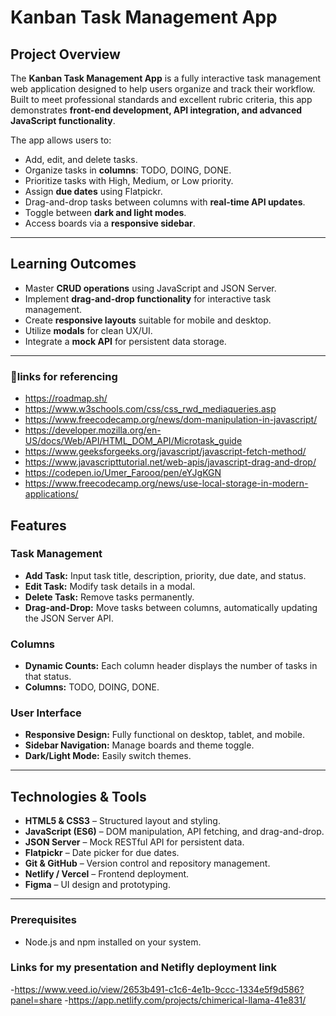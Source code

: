 # Kanban Task Management App

## Project Overview
The **Kanban Task Management App** is a fully interactive task management web application designed to help users organize and track their workflow. Built to meet professional standards and excellent rubric criteria, this app demonstrates **front-end development, API integration, and advanced JavaScript functionality**.  

The app allows users to:
- Add, edit, and delete tasks.
- Organize tasks in **columns**: TODO, DOING, DONE.
- Prioritize tasks with High, Medium, or Low priority.
- Assign **due dates** using Flatpickr.
- Drag-and-drop tasks between columns with **real-time API updates**.
- Toggle between **dark and light modes**.
- Access boards via a **responsive sidebar**.

---

## Learning Outcomes
- Master **CRUD operations** using JavaScript and JSON Server.
- Implement **drag-and-drop functionality** for interactive task management.
- Create **responsive layouts** suitable for mobile and desktop.
- Utilize **modals** for clean UX/UI.
- Integrate a **mock API** for persistent data storage.

---

### 🔗links for referencing
- https://roadmap.sh/
- https://www.w3schools.com/css/css_rwd_mediaqueries.asp
- https://www.freecodecamp.org/news/dom-manipulation-in-javascript/
- https://developer.mozilla.org/en-US/docs/Web/API/HTML_DOM_API/Microtask_guide
- https://www.geeksforgeeks.org/javascript/javascript-fetch-method/
- https://www.javascripttutorial.net/web-apis/javascript-drag-and-drop/
- https://codepen.io/Umer_Farooq/pen/eYJgKGN
- https://www.freecodecamp.org/news/use-local-storage-in-modern-applications/


## Features

### Task Management
- **Add Task:** Input task title, description, priority, due date, and status.  
- **Edit Task:** Modify task details in a modal.  
- **Delete Task:** Remove tasks permanently.  
- **Drag-and-Drop:** Move tasks between columns, automatically updating the JSON Server API.  

### Columns
- **Dynamic Counts:** Each column header displays the number of tasks in that status.  
- **Columns:** TODO, DOING, DONE.  

### User Interface
- **Responsive Design:** Fully functional on desktop, tablet, and mobile.  
- **Sidebar Navigation:** Manage boards and theme toggle.  
- **Dark/Light Mode:** Easily switch themes.  

---

## Technologies & Tools
- **HTML5 & CSS3** – Structured layout and styling.  
- **JavaScript (ES6)** – DOM manipulation, API fetching, and drag-and-drop.  
- **JSON Server** – Mock RESTful API for persistent data.  
- **Flatpickr** – Date picker for due dates.  
- **Git & GitHub** – Version control and repository management.  
- **Netlify / Vercel** – Frontend deployment.  
- **Figma** – UI design and prototyping.  

---

### Prerequisites
- Node.js and npm installed on your system.

### Links for my presentation and Netifly deployment link
-https://www.veed.io/view/2653b491-c1c6-4e1b-9ccc-1334e5f9d586?panel=share
-https://app.netlify.com/projects/chimerical-llama-41e831/